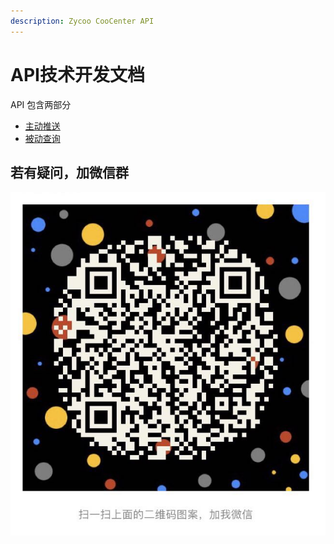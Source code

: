 ```yaml
---
description: Zycoo CooCenter API
---
```


# API技术开发文档

API 包含两部分

* [主动推送](https://zycoo.gitbook.io/coocenter/http-client/untitled)
* [被动查询](https://zycoo.gitbook.io/coocenter/bei-dong-cha-xun/untitled-1)

##                      若有疑问，加微信群

![](.gitbook/assets/me.jpeg)

